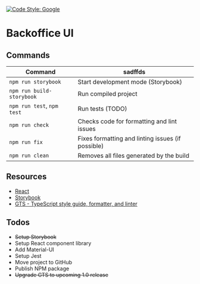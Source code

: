 [![Code Style: Google](https://img.shields.io/badge/code%20style-google-blueviolet.svg)](https://github.com/google/gts)

# Backoffice UI

## Commands

| Command                    | sadffds                                           |
| -------------------------- | ------------------------------------------------- |
| `npm run storybook`        | Start development mode (Storybook)                |
| `npm run build-storybook`  | Run compiled project                              |
| `npm run test`, `npm test` | Run tests (TODO)                                  |
| `npm run check`            | Checks code for formatting and lint issues        |
| `npm run fix`              | Fixes formatting and linting issues (if possible) |
| `npm run clean`            | Removes all files generated by the build          |

## Resources

- [React](https://reactjs.org/)
- [Storybook](https://storybook.js.org/)
- [GTS - TypeScript style guide, formatter, and linter](https://github.com/google/gts)

## Todos

- ~~Setup Storybook~~
- Setup React component library
- Add Material-UI
- Setup Jest
- Move project to GitHub
- Publish NPM package
- ~~Upgrade GTS to upcoming 1.0 release~~
